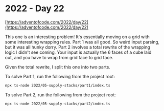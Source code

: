 # 2022 - Day 22

[https://adventofcode.com/2022/day/22](https://adventofcode.com/2022/day/22)

This one is an interesting problem! It's essentially moving on a grid with some
interesting wrapping rules. Part 1 was all good. So weird input parsing, but it
was all hunky dorry. Part 2 involves a total rewrite of the wrapping logic I
didn't see coming. Your input is actually the 6 faces of a cube laid out, and
you have to wrap from grid face to grid face.

Given the total rewrite, I split this one into two parts.

To solve Part 1, run the following from the project root:

```sh
npx ts-node 2022/05-supply-stacks/part1/index.ts
```

To solve Part 2, run the following from the project root:

```sh
npx ts-node 2022/05-supply-stacks/part2/index.ts
```
